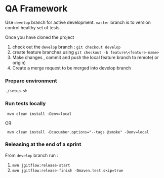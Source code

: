 QA Framework
===================

Use ``` develop ``` branch for active development.  ``` master ``` branch is to version control healthy set of tests.

Once you have cloned the project 
 1. check out the ``` develop ``` branch : ``` git checkout develop ```
 2. create feature branches using ``` git checkout -b feature\<feature-name> ```
 3. Make changes , commit and push the local feature branch to remote( or origin)
 4. Create a merge request to be merged into develop branch

### Prepare environment
``` ./setup.sh ```

### Run tests locally
``` mvn clean install -Denv=local```


OR

``` mvn clean install -Dcucumber.options="--tags @smoke" -Denv=local```


### Releasing at the end of a sprint
From ``` develop ``` branch run : 

1. ``` mvn jgitflow:release-start ```
2. ``` mvn jgitflow:release-finish -Dmaven.test.skip=true ```



